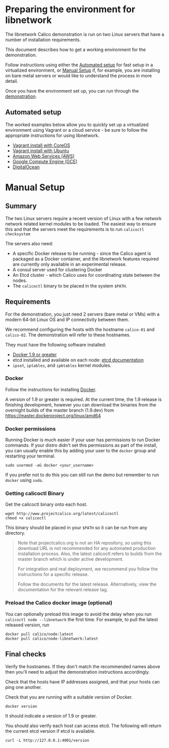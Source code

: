 # Preparing the environment for libnetwork

The libnetwork Calico demonstration is run on two Linux servers that have a
number of installation requirements.

This document describes how to get a working environment for the demonstration.

Follow instructions using either the [Automated setup](#automated-setup) for
fast setup in a virtualized environment, or [Manual Setup](#manual-setup) if,
for example, you are installing on bare metal servers or would like to
understand the process in more detail.

Once you have the environment set up, you can run through the 
[demonstration](Demonstration.md).

## Automated setup

The worked examples below allow you to quickly set up a virtualized environment
using Vagrant or a cloud service - be sure to follow the appropriate instructions
for using libnetwork.

- [Vagrant install with CoreOS](../VagrantCoreOS.md)
- [Vagrant install with Ubuntu](../VagrantUbuntu.md)
- [Amazon Web Services (AWS)](../AWS.md)
- [Google Compute Engine (GCE)](../GCE.md)
- [DigitalOcean](../DigitalOcean.md)

# Manual Setup

## Summary

The two Linux servers require a recent version of Linux with a few network 
network related kernel modules to be loaded. The easiest way to ensure this and
that the servers meet the requirements is to run `calicoctl checksystem`

The servers also need:
- A specific Docker release to be running - since the Calico agent is packaged
as a Docker container, and the libnetwork features required are currently
only available in an experimental release.
- A consul server used for clustering Docker
- An Etcd cluster - which Calico uses for coordinating state between the nodes.
- The `calicoctl` binary to be placed in the system `$PATH`.

## Requirements

For the demonstration, you just need 2 servers (bare metal or VMs) with a 
modern 64-bit Linux OS and IP connectivity between them.

We recommend configuring the hosts with the hostname `calico-01` and 
`calico-02`.  The demonstration will refer to these hostnames.

They must have the following software installed:
- [Docker 1.9 or greater](#Docker)
- etcd installed and available on each node: [etcd documentation][etcd]
- `ipset`, `iptables`, and `ip6tables` kernel modules.

### Docker

Follow the instructions for installing
[Docker][docker].
 
A version of 1.9 or greater is required.  At the current time, the 1.9 release
is finishing development, however you can download the binaries from the
overnight builds of the master branch (1.9.dev) from
https://master.dockerproject.org/linux/amd64

### Docker permissions

Running Docker is much easier if your user has permissions to run Docker 
commands. If your distro didn't set this permissions as part of the install, 
you can usually enable this by adding your user to the `docker` group and 
restarting your terminal.

    sudo usermod -aG docker <your_username>

If you prefer not to do this you can still run the demo but remember to run 
`docker` using `sudo`.

### Getting calicoctl Binary

Get the calicoctl binary onto each host.

	wget http://www.projectcalico.org/latest/calicoctl
	chmod +x calicoctl
	
This binary should be placed in your `$PATH` so it can be run from any
directory.

<!--- master only -->
> Note that projectcalico.org is not an HA repository, so using this download URL is not
> recommended for any automated production installation process.  Also, the latest
> calicoctl refers to builds from the master branch which is under active development.
>
> For integration and real deployment, we recommend you follow the instructions for a
> specific release.
>
> Follow the documents for the latest release.
> Alternatively, view the documentation for the relevant release tag.

<!--- end of master only -->

### Preload the Calico docker image (optional)

You can optionally preload this image to avoid the delay when you run 
`calicoctl node --libnetwork` the first time.  For example, to pull the latest 
released version, run

    docker pull calico/node:latest
    docker pull calico/node-libnetwork:latest

## Final checks

Verify the hostnames.  If they don't match the recommended names above then
you'll need to adjust the demonstration instructions accordingly.

Check that the hosts have IP addresses assigned, and that your hosts can ping
one another.

Check that you are running with a suitable version of Docker.

    docker version
   
It should indicate a version of 1.9 or greater.

You should also verify each host can access etcd.  The following will return 
the current etcd version if etcd is available.

    curl -L http://127.0.0.1:4001/version
    
[etcd]: https://coreos.com/etcd/docs/latest/
[calico-releases]: https://github.com/projectcalico/calico-docker/releases/
[docker]: https://docs.docker.com/installation/
